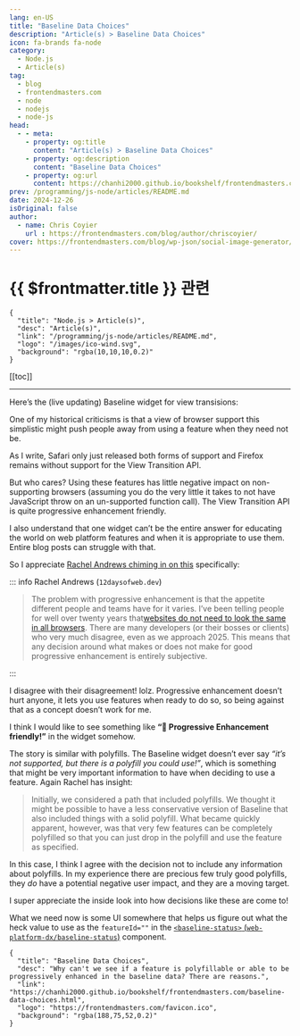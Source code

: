 ```yaml
---
lang: en-US
title: "Baseline Data Choices"
description: "Article(s) > Baseline Data Choices"
icon: fa-brands fa-node
category:
  - Node.js
  - Article(s)
tag:
  - blog
  - frontendmasters.com
  - node
  - nodejs
  - node-js
head:
  - - meta:
    - property: og:title
      content: "Article(s) > Baseline Data Choices"
    - property: og:description
      content: "Baseline Data Choices"
    - property: og:url
      content: https://chanhi2000.github.io/bookshelf/frontendmasters.com/baseline-data-choices.html
prev: /programming/js-node/articles/README.md
date: 2024-12-26
isOriginal: false
author:
  - name: Chris Coyier
    url : https://frontendmasters.com/blog/author/chriscoyier/
cover: https://frontendmasters.com/blog/wp-json/social-image-generator/v1/image/4878
---
```


# {{ $frontmatter.title }} 관련

```component VPCard
{
  "title": "Node.js > Article(s)",
  "desc": "Article(s)",
  "link": "/programming/js-node/articles/README.md",
  "logo": "/images/ico-wind.svg",
  "background": "rgba(10,10,10,0.2)"
}
```

[[toc]]

---

<SiteInfo
  name="Baseline Data Choices"
  desc="Why can't we see if a feature is polyfillable or able to be progressively enhanced in the baseline data? There are reasons."
  url="https://frontendmasters.com/blog/baseline-data-choices/"
  logo="https://frontendmasters.com/favicon.ico"
  preview="https://frontendmasters.com/blog/wp-json/social-image-generator/v1/image/4878"/>

Here’s the (live updating) Baseline widget for view transisions:

<baseline-status featureid="view-transitions"></baseline-status>
<!-- TODO: add baseline-status -->

One of my historical criticisms is that a view of browser support this simplistic might push people away from using a feature when they need not be.

As I write, Safari only just released both forms of support and Firefox remains without support for the View Transition API.

But who cares? Using these features has little negative impact on non-supporting browsers (assuming you do the very little it takes to not have JavaScript throw on an un-supported function call). The View Transition API is quite progressive enhancement friendly.

I also understand that one widget can’t be the entire answer for educating the world on web platform features and when it is appropriate to use them. Entire blog posts can struggle with that.

So I appreciate [<FontIcon icon="fas fa-globe"/>Rachel Andrews chiming in on this](https://12daysofweb.dev/2024/how-to-use-baseline-data/) specifically:

::: info Rachel Andrews (<FontIcon icon="fas fa-globe"/><code>12daysofweb.dev</code>)

<SiteInfo
  name="How to Use Baseline Data | 12 Days of Web"
  desc="Learn about using Baseline with fallback strategies and how Baseline can help you decide about polyfills."
  url="https://12daysofweb.dev/2024/how-to-use-baseline-data/"
  logo="https://12daysofweb.dev/img/favicon.png"
  preview="https://12daysofweb.dev/img/og/how-to-use-baseline-data.png"/>

> The problem with progressive enhancement is that the appetite different people and teams have for it varies. I’ve been telling people for well over twenty years that[<FontIcon icon="fas fa-globe"/>websites do not need to look the same in all browsers](https://web.archive.org/web/20081205022337/http://www.edgeofmyseat.com/blog/it-doesnt-have-to-look-the-same). There are many developers (or their bosses or clients) who very much disagree, even as we approach 2025. This means that any decision around what makes or does not make for good progressive enhancement is entirely subjective.

:::

I disagree with their disagreement! lolz. Progressive enhancement doesn’t hurt anyone, it lets you use features when ready to do so, so being against that as a concept doesn’t work for me.

I think I would like to see something like **“🌟 Progressive Enhancement friendly!”** in the widget somehow.

The story is similar with polyfills. The Baseline widget doesn’t ever say *“it’s not supported, but there is a polyfill you could use!”*, which is something that might be very important information to have when deciding to use a feature. Again Rachel has insight:

> Initially, we considered a path that included polyfills. We thought it might be possible to have a less conservative version of Baseline that also included things with a solid polyfill. What became quickly apparent, however, was that very few features can be completely polyfilled so that you can just drop in the polyfill and use the feature as specified.

In this case, I think I agree with the decision not to include any information about polyfills. In my experience there are precious few truly good polyfills, they *do* have a potential negative user impact, and they are a moving target.

I super appreciate the inside look into how decisions like these are come to!

What we need now is some UI somewhere that helps us figure out what the heck value to use as the `featureId=""` in the [`<baseline-status>` (<FontIcon icon="iconfont icon-github"/>`web-platform-dx/baseline-status`)](https://github.com/web-platform-dx/baseline-status) component.

<SiteInfo
  name="web-platform-dx/baseline-status"
  desc="A Web Component widget displaying Baseline status of a web feature"
  url="https://github.com/web-platform-dx/baseline-status/"
  logo="https://github.githubassets.com/favicons/favicon-dark.svg"
  preview="https://opengraph.githubassets.com/b965419e2a1fcc4764de5d492008550cd113ee8514f885d6f92c8ccb52cc7961/web-platform-dx/baseline-status"/>

<!-- TODO: add ARTICLE CARD -->
```component VPCard
{
  "title": "Baseline Data Choices",
  "desc": "Why can't we see if a feature is polyfillable or able to be progressively enhanced in the baseline data? There are reasons.",
  "link": "https://chanhi2000.github.io/bookshelf/frontendmasters.com/baseline-data-choices.html",
  "logo": "https://frontendmasters.com/favicon.ico",
  "background": "rgba(188,75,52,0.2)"
}
```
